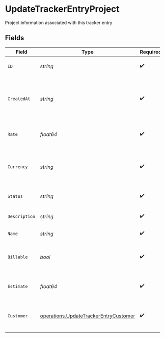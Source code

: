 # UpdateTrackerEntryProject

Project information associated with this tracker entry


## Fields

| Field                                                                                          | Type                                                                                           | Required                                                                                       | Description                                                                                    | Example                                                                                        |
| ---------------------------------------------------------------------------------------------- | ---------------------------------------------------------------------------------------------- | ---------------------------------------------------------------------------------------------- | ---------------------------------------------------------------------------------------------- | ---------------------------------------------------------------------------------------------- |
| `ID`                                                                                           | *string*                                                                                       | :heavy_check_mark:                                                                             | Unique identifier of the project                                                               | b3b6e2c2-1f2a-4e3b-9c1d-2a4b6e2c21f2                                                           |
| `CreatedAt`                                                                                    | *string*                                                                                       | :heavy_check_mark:                                                                             | Date and time when the project was created in ISO 8601 format                                  | 2024-03-01T10:00:00.000Z                                                                       |
| `Rate`                                                                                         | *float64*                                                                                      | :heavy_check_mark:                                                                             | Default hourly rate for the project                                                            | 75                                                                                             |
| `Currency`                                                                                     | *string*                                                                                       | :heavy_check_mark:                                                                             | Currency code for the project rate in ISO 4217 format                                          | USD                                                                                            |
| `Status`                                                                                       | *string*                                                                                       | :heavy_check_mark:                                                                             | Current status of the project                                                                  | in_progress                                                                                    |
| `Description`                                                                                  | *string*                                                                                       | :heavy_check_mark:                                                                             | Description of the project                                                                     | Complete website redesign with modern UI/UX                                                    |
| `Name`                                                                                         | *string*                                                                                       | :heavy_check_mark:                                                                             | Name of the project                                                                            | Website Redesign Project                                                                       |
| `Billable`                                                                                     | *bool*                                                                                         | :heavy_check_mark:                                                                             | Whether the project is billable to the customer                                                | true                                                                                           |
| `Estimate`                                                                                     | *float64*                                                                                      | :heavy_check_mark:                                                                             | Estimated total hours for the project                                                          | 120                                                                                            |
| `Customer`                                                                                     | [operations.UpdateTrackerEntryCustomer](../../models/operations/updatetrackerentrycustomer.md) | :heavy_check_mark:                                                                             | Customer information associated with the project                                               |                                                                                                |
